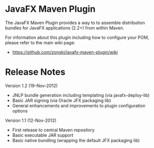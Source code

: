 JavaFX Maven Plugin
===================

The JavaFX Maven Plugin provides a way to to assemble distribution bundles for JavaFX applications (2.2+) from within Maven.
 
For information about this plugin including how to configure your POM, please refer to the main wiki page: 

* https://github.com/zonski/javafx-maven-plugin/wiki


Release Notes
================

Version 1.2 (19-Nov-2012)

* JNLP bundle generation including templating (via javafx-deploy-lib)
* Basic JAR signing (via Oracle JFX packaging lib)
* General enhancements and improvements to plugin configuration options

Version 1.1 (12-Nov-2012)

* First release to central Maven repository
* Basic executable JAR support
* Basic native bundling (wrapping the default JFX packaging lib)